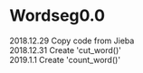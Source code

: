 # Wordseg0.0

2018.12.29 Copy code from Jieba  
2018.12.31 Create 'cut_word()'   
2019.1.1   Create 'count_word()'
